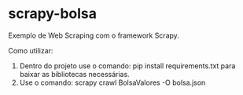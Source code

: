 # scrapy-bolsa
Exemplo de Web Scraping com o framework Scrapy.

Como utilizar:
1. Dentro do projeto use o comando: pip install requirements.txt para baixar as bibliotecas necessárias.
2. Use o comando: scrapy crawl BolsaValores -O bolsa.json

